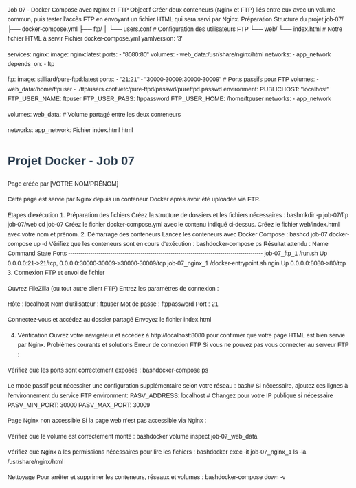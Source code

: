 Job 07 - Docker Compose avec Nginx et FTP
Objectif
Créer deux conteneurs (Nginx et FTP) liés entre eux avec un volume commun, puis tester l'accès FTP en envoyant un fichier HTML qui sera servi par Nginx.
Préparation
Structure du projet
job-07/
├── docker-compose.yml
├── ftp/
│   └── users.conf       # Configuration des utilisateurs FTP
└── web/
    └── index.html       # Notre fichier HTML à servir
Fichier docker-compose.yml
yamlversion: '3'

services:
  nginx:
    image: nginx:latest
    ports:
      - "8080:80"
    volumes:
      - web_data:/usr/share/nginx/html
    networks:
      - app_network
    depends_on:
      - ftp

  ftp:
    image: stilliard/pure-ftpd:latest
    ports:
      - "21:21"
      - "30000-30009:30000-30009"  # Ports passifs pour FTP
    volumes:
      - web_data:/home/ftpuser
      - ./ftp/users.conf:/etc/pure-ftpd/passwd/pureftpd.passwd
    environment:
      PUBLICHOST: "localhost"
      FTP_USER_NAME: ftpuser
      FTP_USER_PASS: ftppassword
      FTP_USER_HOME: /home/ftpuser
    networks:
      - app_network

volumes:
  web_data:  # Volume partagé entre les deux conteneurs

networks:
  app_network:
Fichier index.html
html<!DOCTYPE html>
<html lang="fr">
<head>
    <meta charset="UTF-8">
    <meta name="viewport" content="width=device-width, initial-scale=1.0">
    <title>Job 07 - Docker</title>
    <style>
        body {
            font-family: Arial, sans-serif;
            max-width: 800px;
            margin: 0 auto;
            padding: 20px;
            line-height: 1.6;
        }
        h1 {
            color: #2c3e50;
        }
    </style>
</head>
<body>
    <h1>Projet Docker - Job 07</h1>
    <p>Page créée par [VOTRE NOM/PRÉNOM]</p>
    <p>Cette page est servie par Nginx depuis un conteneur Docker après avoir été uploadée via FTP.</p>
</body>
</html>
Étapes d'exécution
1. Préparation des fichiers
Créez la structure de dossiers et les fichiers nécessaires :
bashmkdir -p job-07/ftp job-07/web
cd job-07
Créez le fichier docker-compose.yml avec le contenu indiqué ci-dessus.
Créez le fichier web/index.html avec votre nom et prénom.
2. Démarrage des conteneurs
Lancez les conteneurs avec Docker Compose :
bashcd job-07
docker-compose up -d
Vérifiez que les conteneurs sont en cours d'exécution :
bashdocker-compose ps
Résultat attendu :
     Name                    Command               State                     Ports                   
-------------------------------------------------------------------------------------------------
job-07_ftp_1     /run.sh                        Up      0.0.0.0:21->21/tcp, 0.0.0.0:30000-30009->30000-30009/tcp
job-07_nginx_1   /docker-entrypoint.sh ngin     Up      0.0.0.0:8080->80/tcp
3. Connexion FTP et envoi de fichier

Ouvrez FileZilla (ou tout autre client FTP)
Entrez les paramètres de connexion :

Hôte : localhost
Nom d'utilisateur : ftpuser
Mot de passe : ftppassword
Port : 21


Connectez-vous et accédez au dossier partagé
Envoyez le fichier index.html

4. Vérification
Ouvrez votre navigateur et accédez à http://localhost:8080 pour confirmer que votre page HTML est bien servie par Nginx.
Problèmes courants et solutions
Erreur de connexion FTP
Si vous ne pouvez pas vous connecter au serveur FTP :

Vérifiez que les ports sont correctement exposés :
bashdocker-compose ps

Le mode passif peut nécessiter une configuration supplémentaire selon votre réseau :
bash# Si nécessaire, ajoutez ces lignes à l'environnement du service FTP
environment:
  PASV_ADDRESS: localhost  # Changez pour votre IP publique si nécessaire
  PASV_MIN_PORT: 30000
  PASV_MAX_PORT: 30009


Page Nginx non accessible
Si la page web n'est pas accessible via Nginx :

Vérifiez que le volume est correctement monté :
bashdocker volume inspect job-07_web_data

Vérifiez que Nginx a les permissions nécessaires pour lire les fichiers :
bashdocker exec -it job-07_nginx_1 ls -la /usr/share/nginx/html


Nettoyage
Pour arrêter et supprimer les conteneurs, réseaux et volumes :
bashdocker-compose down -v